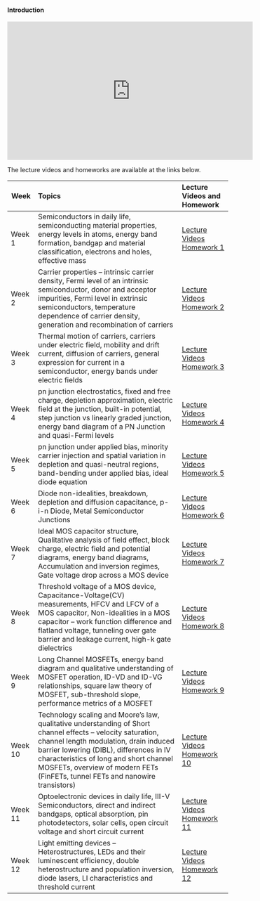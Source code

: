 

#### Introduction

<iframe width="560" height="315" src="https://www.youtube.com/embed/WiIdfUWjXog" title="YouTube video player" frameborder="0" allow="accelerometer; autoplay; clipboard-write; encrypted-media; gyroscope; picture-in-picture" allowfullscreen></iframe>


The lecture videos and homeworks are available at the links below.

| Week | Topics | Lecture Videos and Homework |
| --- | :-- | :-- | 
| Week 1 | Semiconductors in daily life, semiconducting material properties, energy levels in atoms, energy band formation, bandgap and material classification, electrons and holes, effective mass  | [Lecture Videos](Week1.md)  [Homework 1](Assignments/HW1_Solutions_July2021.pdf) |
| Week 2 | Carrier properties – intrinsic carrier density, Fermi level of an intrinsic semiconductor, donor and acceptor impurities, Fermi level in extrinsic semiconductors, temperature dependence of carrier density, generation and recombination of carriers | [Lecture Videos](Week2.md)   [Homework 2](Assignments/HW2_Solutions_July2021.pdf) |
| Week 3 | Thermal motion of carriers, carriers under electric field, mobility and drift current, diffusion of carriers, general expression for current in a semiconductor, energy bands under electric fields | [Lecture Videos](Week3.md)   [Homework 3](Assignments/HW3_Solutions_July2021.pdf) |
| Week 4 | pn junction electrostatics, fixed and free charge, depletion approximation, electric field at the junction, built-in potential, step junction vs linearly graded junction, energy band diagram of a PN Junction and quasi-Fermi levels | [Lecture Videos](Week4.md)   [Homework 4](Assignments/HW4_Solutions_July2021.pdf) |
| Week 5 | pn junction under applied bias, minority carrier injection and spatial variation in depletion and quasi-neutral regions, band-bending under applied bias, ideal diode equation | [Lecture Videos](Week5.md)   [Homework 5](Assignments/HW5_Solutions_July2021.pdf) |
| Week 6 | Diode non-idealities, breakdown, depletion and diffusion capacitance, p-i-n Diode, Metal Semiconductor Junctions | [Lecture Videos](Week6.md)   [Homework 6](Assignments/HW6_Solutions_July2021.pdf) |
| Week 7 | Ideal MOS capacitor structure, Qualitative analysis of field effect, block charge, electric field and potential diagrams, energy band diagrams, Accumulation and inversion regimes, Gate voltage drop across a MOS device | [Lecture Videos](Week7.md)   [Homework 7](Assignments/HW7_Solutions_July2021.pdf) |
| Week 8 | Threshold voltage of a MOS device, Capacitance-Voltage(CV) measurements, HFCV and LFCV of a MOS capacitor, Non-idealities in a MOS capacitor – work function difference and flatland voltage, tunneling over gate barrier and leakage current, high-k gate dielectrics | [Lecture Videos](Week8.md)   [Homework 8](Assignments/HW8_Solutions_July2021.pdf) |
| Week 9 | Long Channel MOSFETs, energy band diagram and qualitative understanding of MOSFET operation, ID-VD and ID-VG relationships, square law theory of MOSFET, sub-threshold slope, performance metrics of a MOSFET | [Lecture Videos](Week9.md)   [Homework 9](Assignments/HW9_Solutions_July2021.pdf) |
| Week 10 | Technology scaling and Moore’s law, qualitative understanding of Short channel effects – velocity saturation, channel length modulation, drain induced barrier lowering (DIBL), differences in IV characteristics of long and short channel MOSFETs, overview of modern FETs (FinFETs, tunnel FETs and nanowire transistors) | [Lecture Videos](Week10.md)   [Homework 10](Assignments/HW10_Solutions_July2021.pdf) |
| Week 11 | Optoelectronic devices in daily life, III-V Semiconductors, direct and indirect bandgaps, optical absorption, pin photodetectors, solar cells, open circuit voltage and short circuit current | [Lecture Videos](Week11.md)   [Homework 11](Assignments/HW11_Solutions_July2021.pdf) |
| Week 12 | Light emitting devices – Heterostructures, LEDs and their luminescent efficiency, double heterostructure and population inversion, diode lasers, LI characteristics and threshold current | [Lecture Videos](Week12.md)   [Homework 12](Assignments/HW12_Solutions_July2021.pdf) |

